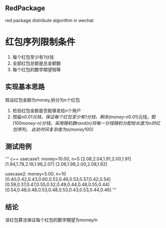 ## RedPackage
red package distribute algorithm in wechat

# 红包序列限制条件
1. 每个红包至少有1分钱
2. 全部红包总额是总金额数
3. 每个红包的数学期望相等

## 实现基本思路
假设红包金额为money,拆分为n个红包
1. 检验红包金额是否能够发给n个用户
2. 预留n*0.01元钱，保证每个红包至少有1分钱，剩余(money-n*0.01)元钱，即(100*money-n)分钱。采用随机数rand(n)将每一分钱随机分配给长度为n的红包序列。
此处时间复杂度为o(money*100)

## 测试用例
''' c++
usecase1: money=10.00, n=5
[2.08,2.04,1.91,2.00,1.91]
[1.94,1.78,2.19,1.96,2.07]
[2.06,1.98,2.00,2.08,1.82]

usecase2: money=5.00, n=10
[0.40,0.42,0.43,0.60,0.53,0.46,0.53,0.57,0.42,0.54]
[0.59,0.37,0.47,0.55,0.52,0.49,0.44,0.48,0.55,0.44]
[0.54,0.48,0.48,0.53,0.48,0.53,0.43,0.53,0.44,0.46]
'''

## 结论
该红包算法保证每个红包的数学期望为money/n

